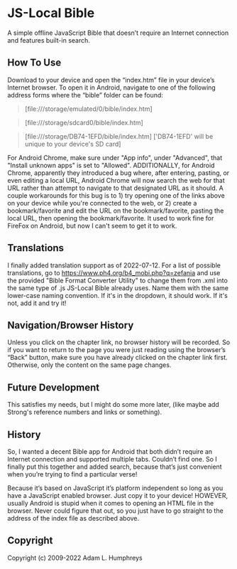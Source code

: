 # JS-Local Bible
A simple offline JavaScript Bible that doesn’t require an Internet connection and features built-in search.

## How To Use
Download to your device and open the “index.htm” file in your device’s Internet browser. To open it in Android, navigate to one of the following address forms where the “bible” folder can be found:

> [file:///storage/emulated/0/bible/index.htm]

> [file:///storage/sdcard0/bible/index.htm]

> [file:///storage/DB74-1EFD/bible/index.htm] \['DB74-1EFD' will be unique to your device's SD card\]

For Android Chrome, make sure under "App info", under "Advanced", that "Install unknown apps" is set to "Allowed".
ADDITIONALLY, for Android Chrome, apparently they introduced a bug where, after entering, pasting, or even editing a local URL, Android Chrome will now search the web for that URL rather than attempt to navigate to that designated URL as it should. A couple workarounds for this bug is to 1) try opening one of the links above on your device while you're connected to the web, or 2) create a bookmark/favorite and edit the URL on the bookmark/favorite, pasting the local URL, then opening the bookmark/favorite.
It used to work fine for FireFox on Android, but now I can't seem to get it to work.

## Translations
I finally added translation support as of 2022-07-12. For a list of possible translations, go to https://www.ph4.org/b4_mobi.php?q=zefania and use the provided "Bible Format Converter Utility" to change them from .xml into the same type of .js JS-Local Bible already uses. Name them with the same lower-case naming convention. If it's in the dropdown, it should work. If it's not, add it and try it!

## Navigation/Browser History
Unless you click on the chapter link, no browser history will be recorded. So if you want to return to the page you were just reading using the browser’s “Back” button, make sure you have already clicked on the chapter link first. Otherwise, only the content on the same page changes.

## Future Development
This satisfies my needs, but I might do some more later, (like maybe add Strong's reference numbers and links or something).

## History
So, I wanted a decent Bible app for Android that both didn’t require an Internet connection and supported multiple tabs. Couldn’t find one. So I finally put this together and added search, because that’s just convenient when you’re trying to find a particular verse!

Because it’s based on JavaScript it’s platform independent so long as you have a JavaScript enabled browser. Just copy it to your device! HOWEVER, usually Android is stupid when it comes to opening an HTML file in the browser. Never could figure that out, so you just have to go straight to the address of the index file as described above.

## Copyright
Copyright (c) 2009-2022 Adam L. Humphreys
